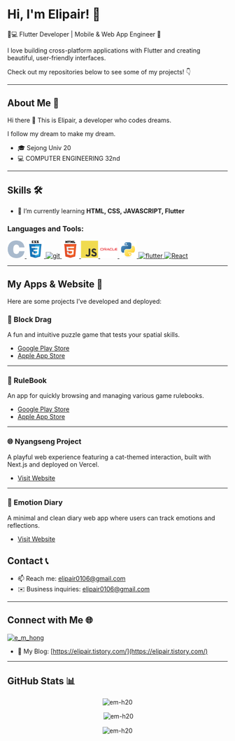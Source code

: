# Hi, I'm Elipair! 👋

📱💻 Flutter Developer | Mobile & Web App Engineer 🚀

I love building cross-platform applications with Flutter and creating beautiful, user-friendly interfaces.

Check out my repositories below to see some of my projects! 👇

---

## About Me 🚀

Hi there 👋 This is Elipair, a developer who codes dreams.

I follow my dream to make my dream.

- 🎓 Sejong Univ 20
- 💻 COMPUTER ENGINEERING 32nd

---

## Skills 🛠️

- 🌱 I’m currently learning **HTML, CSS, JAVASCRIPT, Flutter**

### Languages and Tools:
<p align="left">
  <a href="https://www.cprogramming.com/" target="_blank" rel="noreferrer"> <img src="https://raw.githubusercontent.com/devicons/devicon/master/icons/c/c-original.svg" alt="c" width="40" height="40"/> </a>
  <a href="https://www.w3schools.com/css/" target="_blank" rel="noreferrer"> <img src="https://raw.githubusercontent.com/devicons/devicon/master/icons/css3/css3-original-wordmark.svg" alt="css3" width="40" height="40"/> </a>
  <a href="https://git-scm.com/" target="_blank" rel="noreferrer"> <img src="https://www.vectorlogo.zone/logos/git-scm/git-scm-icon.svg" alt="git" width="40" height="40"/> </a>
  <a href="https://www.w3.org/html/" target="_blank" rel="noreferrer"> <img src="https://raw.githubusercontent.com/devicons/devicon/master/icons/html5/html5-original-wordmark.svg" alt="html5" width="40" height="40"/> </a>
  <a href="https://developer.mozilla.org/en-US/docs/Web/JavaScript" target="_blank" rel="noreferrer"> <img src="https://raw.githubusercontent.com/devicons/devicon/master/icons/javascript/javascript-original.svg" alt="javascript" width="40" height="40"/> </a>
  <a href="https://www.oracle.com/" target="_blank" rel="noreferrer"> <img src="https://raw.githubusercontent.com/devicons/devicon/master/icons/oracle/oracle-original.svg" alt="oracle" width="40" height="40"/> </a>
  <a href="https://www.python.org" target="_blank" rel="noreferrer"> <img src="https://raw.githubusercontent.com/devicons/devicon/master/icons/python/python-original.svg" alt="python" width="40" height="40"/> </a>
<!--   <a href="https://unity.com/" target="_blank" rel="noreferrer"> <img src="https://www.vectorlogo.zone/logos/unity3d/unity3d-icon.svg" alt="unity" width="40" height="40"/> </a> -->
  <a href="https://flutter.dev" target="_blank" rel="noreferrer"> <img src="https://www.vectorlogo.zone/logos/flutterio/flutterio-icon.svg" alt="flutter" width="40" height="40"/> </a>
  <a href="https://reactjs.org" target="_blank" rel="noreferrer"> <img src="https://www.vectorlogo.zone/logos/reactjs/reactjs-icon.svg"   alt="React"   width="40"   height="40"/> </a>
</p>

---

## My Apps & Website 🚀

Here are some projects I’ve developed and deployed:

### 🧱 Block Drag  
A fun and intuitive puzzle game that tests your spatial skills.  
- [Google Play Store](https://play.google.com/store/apps/details?id=com.elipair.blockdrag&pli=1)  
- [Apple App Store](https://apps.apple.com/us/app/block-drag/id6745786081)

---

### 📖 RuleBook  
An app for quickly browsing and managing various game rulebooks.  
- [Google Play Store](https://play.google.com/store/apps/details?id=com.elipair.rulebook)  
- [Apple App Store](https://apps.apple.com/us/app/%EB%A3%B0%EB%B6%81-rulebook/id6745808744)

---

### 🌐 Nyangseng Project  
A playful web experience featuring a cat-themed interaction, built with Next.js and deployed on Vercel.  
- [Visit Website](https://nyangseng-git-main-em-h20s-projects.vercel.app/)

---

### 📝 Emotion Diary  
A minimal and clean diary web app where users can track emotions and reflections.  
- [Visit Website](https://emotion-diary-theta-eight.vercel.app/)

## Contact 📞

- 📫 Reach me: elipair0106@gmail.com
- ✉️ Business inquiries: elipair0106@gmail.com

---

## Connect with Me 🌐

<p align="left">
<a href="https://instagram.com/e_m_hong" target="blank"><img align="center" src="https://raw.githubusercontent.com/rahuldkjain/github-profile-readme-generator/master/src/images/icons/Social/instagram.svg" alt="e_m_hong" height="30" width="40" /></a>
</p>

- 📌 My Blog: [https://elipair.tistory.com/](https://elipair.tistory.com/)

---

## GitHub Stats 📊

<div align="center">
  <p><img align="center" src="https://github-readme-streak-stats.herokuapp.com/?user=em-h20&" alt="em-h20" /></p>
  <p> <img align="center" src="https://github-readme-stats.vercel.app/api?username=em-h20&show_icons=true&locale=en" alt="em-h20" /></p>
  <p><img align="center" src="https://github-readme-stats.vercel.app/api/top-langs?username=em-h20&show_icons=true&locale=en&layout=compact" alt="em-h20" /></p>
</div>
